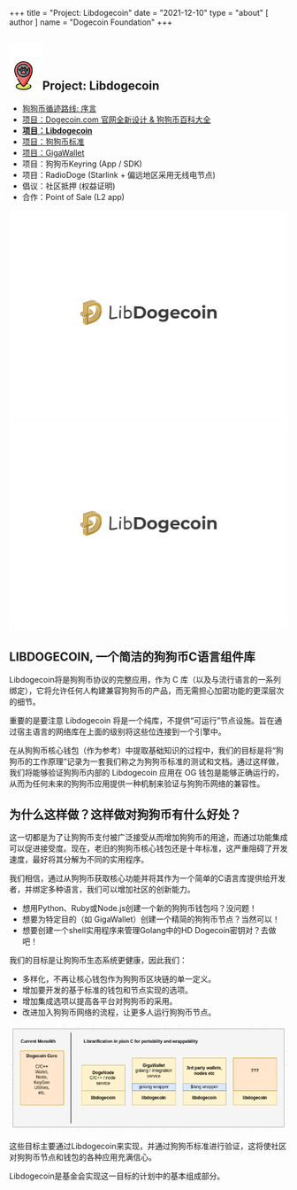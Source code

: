 +++
title = "Project: Libdogecoin"
date = "2021-12-10"
type = "about"
[ author ]
name = "Dogecoin Foundation"
+++

<section class="presentation">
<div class="left">

<div class="title">


 ## <img width="60px" style='display: inline;' src="/marker.png"/>Project: Libdogecoin 

<div class="underline"></div>
</div>

<div class="description">
 
* [狗狗币循迹路线: 序言](/trailmap/prologue/) 
* [项目：Dogecoin.com 官网全新设计 & 狗狗币百科大全](/trailmap/website/)
* [**项目：Libdogecoin**](/trailmap/libdogecoin/)
* [项目：狗狗币标准](/trailmap/standard/)
* [项目：GigaWallet](/trailmap/gigawallet/)
* 项目：狗狗币Keyring (App / SDK)
* 项目：RadioDoge (Starlink + 偏远地区采用无线电节点)
* 倡议：社区抵押 (权益证明)
* 合作：Point of Sale (L2 app) 
</div>

</div>

<div class="right">
<img class="dogegoin-light" src="/logo-libdogecoin.jpg" alt="Dogecoin logo">
<img class="dogegoin-dark" src="/logo-libdogecoin.jpg" alt="Dogecoin logo">
</div>


</section>

<section class='board'>

## LIBDOGECOIN, 一个简洁的狗狗币C语言组件库

Libdogecoin将是狗狗币协议的完整应用，作为 C 库（以及与流行语言的一系列绑定），它将允许任何人构建兼容狗狗币的产品，而无需担心加密功能的更深层次的细节。  

重要的是要注意 Libdogecoin 将是一个纯库，不提供“可运行”节点设施。旨在通过宿主语言的网络库在上面的级别将这些位连接到一个引擎中。  

在从狗狗币核心钱包（作为参考）中提取基础知识的过程中，我们的目标是将“狗狗币的工作原理”记录为一套我们称之为狗狗币标准的测试和文档。通过这样做，我们将能够验证狗狗币内部的 Libdogecoin 应用在 OG 钱包是能够正确运行的，从而为任何未来的狗狗币应用提供一种机制来验证与狗狗币网络的兼容性。

## 为什么这样做？这样做对狗狗币有什么好处？

这一切都是为了让狗狗币支付被广泛接受从而增加狗狗币的用途，而通过功能集成可以促进接受度。现在，老旧的狗狗币核心钱包还是十年标准，这严重阻碍了开发速度，最好将其分解为不同的实用程序。 

我们相信，通过从狗狗币获取核心功能并将其作为一个简单的C语言库提供给开发者，并绑定多种语言，我们可以增加社区的创新能力。 

* 想用Python、Ruby或Node.js创建一个新的狗狗币钱包吗？没问题！
* 想要为特定目的（如 GigaWallet）创建一个精简的狗狗币节点？当然可以！
* 想要创建一个shell实用程序来管理Golang中的HD Dogecoin密钥对？去做吧！ 

我们的目标是让狗狗币生态系统更健康，因此我们：

* 多样化，不再让核心钱包作为狗狗币区块链的单一定义。 
* 增加要开发的基于标准的钱包和节点实现的选项。
* 增加集成选项以提高各平台对狗狗币的采用。
* 改进加入狗狗币网络的流程，让更多人运行狗狗币节点。

<img class='center' src="/libdogecoin-purpose.png">

这些目标主要通过Libdogecoin来实现，并通过狗狗币标准进行验证，这将使社区对狗狗币节点和钱包的各种应用充满信心。   

Libdogecoin是基金会实现这一目标的计划中的基本组成部分。

</section>
